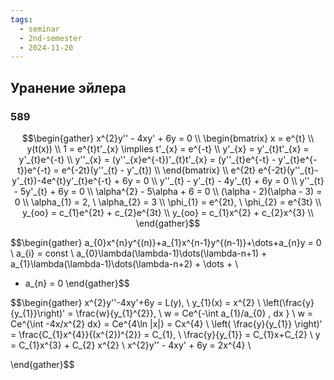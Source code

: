 ```yaml
---
tags:
  - seminar
  - 2nd-semester
  - 2024-11-20
---
```



## Уранение эйлера
### 589

$$\begin{gather}
x^{2}y'' - 4xy' + 6y = 0 \\
\begin{bmatrix}
x = e^{t} \\
y(t(x)) \\
1 = e^{t}t'_{x} \implies t'_{x} = e^{-t} \\
y'_{x} = y'_{t}t'_{x} = y'_{t}e^{-t} \\
y''_{x} = (y''_{x}e^{-t})'_{t}t'_{x} = (y''_{t}e^{-t} - y'_{t}e^{-t})e^{-t} = e^{-2t}(y''_{t} - y'_{t}) \\
\end{bmatrix} \\
e^{2t} e^{-2t}(y''_{t}-y'_{t})-4e^{t}y'_{t}e^{-t} + 6y = 0 \\
y''_{t} - y'_{t} - 4y'_{t} + 6y = 0 \\
y''_{t} - 5y'_{t} + 6y = 0 \\
\alpha^{2} - 5\alpha + 6 = 0 \\
(\alpha - 2)(\alpha - 3) = 0 \\
\alpha_{1} = 2, \ \alpha_{2} = 3 \\
\phi_{1} = e^{2t}, \ \phi_{2} = e^{3t} \\
y_{оо} = c_{1}e^{2t} + c_{2}e^{3t} \\
y_{оо} = c_{1}x^{2} + c_{2}x^{3} \\
\end{gather}$$

$$\begin{gather}
a_{0}x^{n}y^{(n)}+a_{1}x^{n-1}y^{(n-1)}+\dots+a_{n}y = 0 \\
a_{i} = const \\
a_{0}\lambda(\lambda-1)\dots(\lambda-n+1) + a_{1}\lambda(\lambda-1)\dots(\lambda-n+2) + \dots + \\
+ a_{n} = 0
\end{gather}$$

$$\begin{gather}
x^{2}y''-4xy'+6y = L(y), \ y_{1}(x) = x^{2} \\
\left(\frac{y}{y_{1}}\right)' = \frac{w}{y_{1}^{2}}, \ w = Ce^{-\int a_{1}/a_{0} \, dx } \\
w = Ce^{\int -4x/x^{2} dx} = Ce^{4\ln |x|} = Cx^{4} \\
\left( \frac{y}{y_{1}} \right)' = \frac{C_{1}x^{4}}{(x^{2})^{2}} = C_{1}, \ \frac{y}{y_{1}} = C_{1}x+C_{2} \\
y = C_{1}x^{3} + C_{2} x^{2} \\
x^{2}y'' - 4xy' + 6y = 2x^{4} \\

\end{gather}$$